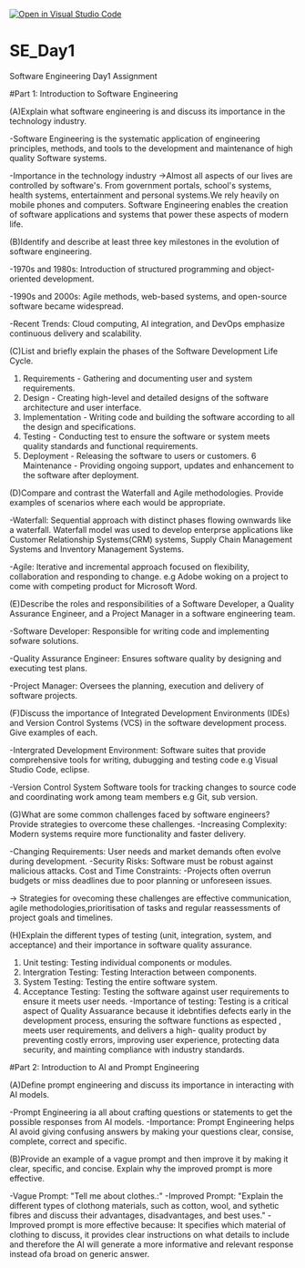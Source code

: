 [![Open in Visual Studio Code](https://classroom.github.com/assets/open-in-vscode-2e0aaae1b6195c2367325f4f02e2d04e9abb55f0b24a779b69b11b9e10269abc.svg)](https://classroom.github.com/online_ide?assignment_repo_id=18384509&assignment_repo_type=AssignmentRepo)
# SE_Day1
Software Engineering Day1 Assignment

#Part 1: Introduction to Software Engineering

(A)Explain what software engineering is and discuss its importance in the technology industry.

-Software Engineering is the systematic application of engineering principles, methods, and tools to the development and maintenance of high quality Software systems.

-Importance in the technology industry ->Almost all aspects of our lives are controlled by software's. From government portals, school's systems, health systems, entertainment and personal systems.We rely heavily on mobile phones and computers. Software Engineering enables the creation of software applications and systems that power these aspects of modern life.

(B)Identify and describe at least three key milestones in the evolution of software engineering.

-1970s and 1980s: Introduction of structured programming and object-oriented development.

-1990s and 2000s: Agile methods, web-based systems, and open-source software became widespread.

-Recent Trends: Cloud computing, AI integration, and DevOps emphasize continuous delivery and scalability.

(C)List and briefly explain the phases of the Software Development Life Cycle.

 1. Requirements - Gathering and documenting user and system requirements.
 2. Design - Creating high-level and detailed designs of the software architecture and user interface.
 3. Implementation - Writing code and building the software  according to all the design and specifications.
 4. Testing - Conducting test to ensure the software or system meets quality standards and functional requirements.
 5. Deployment - Releasing the software to users or customers.
 6  Maintenance - Providing ongoing support, updates and enhancement to the software after deployment.

(D)Compare and contrast the Waterfall and Agile methodologies. Provide examples of scenarios where each would be appropriate.

-Waterfall: Sequential approach with distinct phases flowing ownwards like a waterfall. Waterfall model was used to develop enterprse applications like Customer Relationship Systems(CRM) systems, Supply Chain Management Systems and Inventory Management Systems.

-Agile: Iterative and incremental approach focused on flexibility, collaboration and responding to change.  e.g Adobe woking on a project to come with competing product for Microsoft Word.

(E)Describe the roles and responsibilities of a Software Developer, a Quality Assurance Engineer, and a Project Manager in a software engineering team.

-Software Developer: Responsible for writing code and implementing sofware solutions.

-Quality Assurance Engineer: Ensures software quality by designing and executing test plans.

-Project Manager: Oversees the planning, execution and delivery of software projects.

(F)Discuss the importance of Integrated Development Environments (IDEs) and Version Control Systems (VCS) in the software development process. Give examples of each.

-Intergrated Development Environment: Software suites that provide comprehensive tools for writing, dubugging and testing code e.g Visual Studio Code, eclipse.

-Version Control System Software tools for tracking changes to source code and coordinating work among team members e.g Git, sub version.


(G)What are some common challenges faced by software engineers? Provide strategies to overcome these challenges.
-Increasing Complexity: Modern systems require more functionality and faster delivery.

-Changing Requirements: User needs and market demands often evolve during development.
-Security Risks: Software must be robust against malicious attacks.
Cost and Time Constraints: 
-Projects often overrun budgets or miss deadlines due to poor planning or unforeseen issues.

 -> Strategies for ovecoming these challenges are effective communication, agile methodologies,prioritisation of tasks and regular reassessments of project goals and timelines.
 
(H)Explain the different types of testing (unit, integration, system, and acceptance) and their importance in software quality assurance.
1. Unit testing: Testing individual components or modules.
2. Intergration Testing: Testing Interaction between components.
3. System Testing: Testing the entire software system.
4. Acceptance Testing: Testing the software against user requirements to ensure it meets user needs.
   -Importance of testing: Testing is a critical aspect of Quality Assuarance because it idebntifies defects early in the development process, ensuring the software functions as espected , meets user requirements, and delivers a high- quality product by preventing costly errors, improving user experience, protecting data security, and mainting compliance with industry standards.

#Part 2: Introduction to AI and Prompt Engineering

(A)Define prompt engineering and discuss its importance in interacting with AI models.

-Prompt Engineering ia all about crafting questions or statements to get the possible responses from AI models.
-Importance: Prompt Engineering helps AI avoid giving confusing answers by making your questions clear, consise, complete, correct and specific.

(B)Provide an example of a vague prompt and then improve it by making it clear, specific, and concise. Explain why the improved prompt is more effective.

-Vague Prompt: "Tell me about clothes.:"
-Improved Prompt: "Explain the different types of clothong materials, such as cotton, wool, and sythetic fibres and discuss their advantages, disadvantages, and best uses."
-Improved prompt is more effective because: It specifies which material of clothing to discuss, it provides clear instructions on what details to include and therefore the AI will generate a more informative and relevant response instead ofa broad on generic answer.
